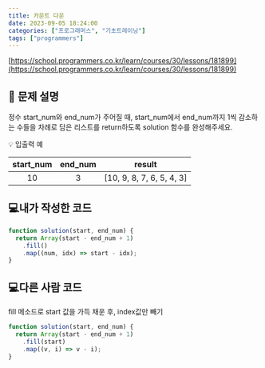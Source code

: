 ```yaml
---
title: 카운트 다운
date: 2023-09-05 18:24:00
categories: ["프로그래머스", "기초트레이닝"]
tags: ["programmers"]
---
```


[https://school.programmers.co.kr/learn/courses/30/lessons/181899](https://school.programmers.co.kr/learn/courses/30/lessons/181899)

## 📔 문제 설명

정수 start_num와 end_num가 주어질 때, start_num에서 end_num까지 1씩 감소하는 수들을 차례로 담은 리스트를 return하도록 solution 함수를 완성해주세요.

💡 입출력 예

| start_num | end_num |          result           |
| :-------: | :-----: | :-----------------------: |
|    10     |    3    | [10, 9, 8, 7, 6, 5, 4, 3] |

## 💻내가 작성한 코드

```js
function solution(start, end_num) {
  return Array(start - end_num + 1)
    .fill()
    .map((num, idx) => start - idx);
}
```

## 💻다른 사람 코드

fill 메소드로 start 값을 가득 채운 후, index값만 빼기

```js
function solution(start, end_num) {
  return Array(start - end_num + 1)
    .fill(start)
    .map((v, i) => v - i);
}
```
